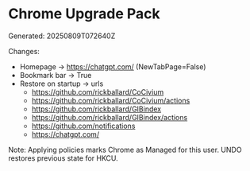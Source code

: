<!-- status: stub; target: 150+ words -->
<!-- status: stub; target: 150+ words -->
<!-- status: stub; target: 150+ words -->
<!-- status: stub; target: 150+ words -->
# Chrome Upgrade Pack

Generated: 20250809T072640Z

Changes:

- Homepage -> https://chatgpt.com/ (NewTabPage=False)
- Bookmark bar -> True
- Restore on startup -> urls
  - https://github.com/rickballard/CoCivium
  - https://github.com/rickballard/CoCivium/actions
  - https://github.com/rickballard/GIBindex
  - https://github.com/rickballard/GIBindex/actions
  - https://github.com/notifications
  - https://chatgpt.com/

Note: Applying policies marks Chrome as Managed for this user. UNDO restores previous state for HKCU.





